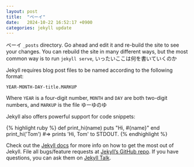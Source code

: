 ```yaml
---
layout: post
title:  "ペーイ"
date:   2024-10-22 16:52:17 +0900
categories: jekyll update
---
```

ペーイ `_posts` directory. Go ahead and edit it and re-build the site to see your changes. You can rebuild the site in many different ways, but the most common way is to run `jekyll serve`, いったいここは何を書いていくのか

Jekyll requires blog post files to be named according to the following format:

`YEAR-MONTH-DAY-title.MARKUP`

Where `YEAR` is a four-digit number, `MONTH` and `DAY` are both two-digit numbers, and `MARKUP` is the file ゆーゆのゆ

Jekyll also offers powerful support for code snippets:

{% highlight ruby %}
def print_hi(name)
  puts "Hi, #{name}"
end
print_hi('Tom')
#=> prints 'Hi, Tom' to STDOUT.
{% endhighlight %}

Check out the [Jekyll docs][jekyll-docs] for more info on how to get the most out of Jekyll. File all bugs/feature requests at [Jekyll’s GitHub repo][jekyll-gh]. If you have questions, you can ask them on [Jekyll Talk][jekyll-talk].

[jekyll-docs]: https://jekyllrb.com/docs/home
[jekyll-gh]:   https://github.com/jekyll/jekyll
[jekyll-talk]: https://talk.jekyllrb.com/
